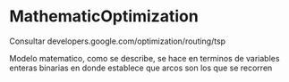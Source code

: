 # MathematicOptimization

Consultar
developers.google.com/optimization/routing/tsp

Modelo matematico, como se describe, se hace en terminos de variables enteras binarias en donde establece que arcos son los que se recorren